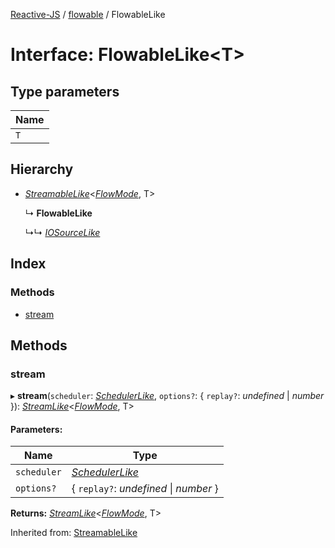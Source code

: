 [Reactive-JS](../README.md) / [flowable](../modules/flowable.md) / FlowableLike

# Interface: FlowableLike<T\>

## Type parameters

Name |
------ |
`T` |

## Hierarchy

* [*StreamableLike*](streamable.streamablelike.md)<[*FlowMode*](../enums/flowable.flowmode.md), T\>

  ↳ **FlowableLike**

  ↳↳ [*IOSourceLike*](io.iosourcelike.md)

## Index

### Methods

* [stream](flowable.flowablelike.md#stream)

## Methods

### stream

▸ **stream**(`scheduler`: [*SchedulerLike*](scheduler.schedulerlike.md), `options?`: { `replay?`: *undefined* \| *number*  }): [*StreamLike*](observable.streamlike.md)<[*FlowMode*](../enums/flowable.flowmode.md), T\>

#### Parameters:

Name | Type |
------ | ------ |
`scheduler` | [*SchedulerLike*](scheduler.schedulerlike.md) |
`options?` | { `replay?`: *undefined* \| *number*  } |

**Returns:** [*StreamLike*](observable.streamlike.md)<[*FlowMode*](../enums/flowable.flowmode.md), T\>

Inherited from: [StreamableLike](streamable.streamablelike.md)
